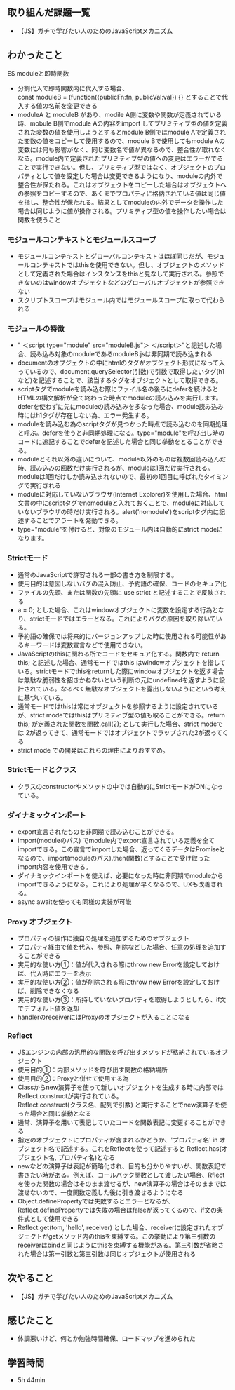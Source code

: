 ## 取り組んだ課題一覧
- 【JS】ガチで学びたい人のためのJavaScriptメカニズム
## わかったこと
ES moduleと即時関数
- 分割代入で即時関数内に代入する場合、   
const moduleB = (function({publicFn:fn, publicVal:val}) {} とすることで代入する値の名前を変更できる
- moduleA と moduleB があり、modile A側に変数や関数が定義されている時、mobule B側でmodule Aの内容をimport してプリミティブ型の値を定義された変数の値を使用しようとするとmodule B側ではmodule Aで定義された変数の値をコピーして使用するので、module Bで使用してもmodule Aの変数には何も影響がなく、同じ変数名で値が異なるので、整合性が取れなくなる。module内で定義されたプリミティブ型の値への変更はエラーがでることで実行できない。但し、プリミティブ型ではなく、オブジェクトのプロパティとして値を設定した場合は変更できるようになり、moduleの内外で整合性が保たれる。これはオブジェクトをコピーした場合はオブジェクトへの参照をコピーするので、あくまでプロパティに格納されている値は同じ値を指し、整合性が保たれる。結果としてmoduleの内外でデータを操作した場合は同じように値が操作される。プリミティブ型の値を操作したい場合は関数を使うこと
### モジュールコンテキストとモジュールスコープ
- モジュールコンテキストとグローバルコンテキストはほぼ同じだが、モジュールコンテキストではthisを使用できない。但し、オブジェクトのメソッドとして定義された場合はインスタンスをthisと見なして実行される。参照できないのはwindowオブジェクトなどのグローバルオブジェクトが参照できない
- スクリプトスコープはモジュール内ではモジュールスコープに取って代わられる
### モジュールの特徴
- " ＜script type="module" src="moduleB.js"＞ ＜/script＞"と記述した場合、読み込み対象のmoduleであるmoduleB.jsは非同期で読み込まれる
- documentのオブジェクトの中にhtmlのタグがオブジェクト形式になって入っているので、document.querySelector(引数)で引数で取得したいタグ(h1など)を記述することで、該当するタグをオブジェクトとして取得できる。
- scriptタグでmoduleを読み込む際にファイル名の後ろにdeferを続けるとHTMLの構文解析が全て終わった時点でmoduleの読み込みを実行します。deferを使わずに先にmoduleの読み込みを多なった場合、module読み込み時にはh1タグが存在しない為、エラー発生する。
- moduleを読み込む為のscriptタグが見つかった時点で読み込むのを同期処理と呼ぶ。deferを使うと非同期処理になる。type="module"を呼び出し時のコードに追記することでdeferを記述した場合と同じ挙動をとることができる。
- moduleとそれ以外の違いについて、module以外のものは複数回読み込んだ時、読み込みの回数だけ実行されるが、moduleは1回だけ実行される。moduleは1回だけしか読み込まれないので、最初の1回目に呼ばれたタイミングで実行される
- moduleに対応していないブラウザ(Internet Explorer)を使用した場合、html文書の中にscriptタグでnomoduleと入れておくことで、moduleに対応していないブラウザの時だけ実行される。alert('nomodule')をscriptタグ内に記述することでアラートを発動できる。
- type="module"を付けると、対象のモジュール内は自動的にstrict modeになります。
### Strictモード
- 通常のJavaScriptで許容される一部の書き方を制限する。
- 使用目的は意図しないバグの混入防止、予約語の確保、コードのセキュア化
- ファイルの先頭、または関数の先頭に use strict と記述することで反映される
- a = 0; とした場合、これはwindowオブジェクトに変数を設定する行為となり、strictモードではエラーとなる。これによりバグの原因を取り除いている。
- 予約語の確保では将来的にバージョンアップした時に使用される可能性があるキーワードは変数宣言などで使用できない。
- JavaScriptのthisに関わる所でコードをセキュア化する。関数内で return this; と記述した場合、通常モードではthis はwindowオブジェクトを指している。strictモードでthisをreturnした際にwindowオブジェクトを返す場合は無駄な脆弱性を招きかねないという判断の元にundefinedを返すように設計されている。なるべく無駄なオブジェクトを露出しないようにという考えに基づいている。
- 通常モードではthisは常にオブジェクトを参照するように設定されているが、strict modeではthisはプリミティブ型の値も取ることができる。return this; が定義された関数を関数.call(2); として実行した場合、strict modeでは 2が返ってきて、通常モードではオブジェクトでラップされた2が返ってくる
- strict mode での開発はこれらの理由によりおすすめ。
### Strictモードとクラス
- クラスのconstructorやメソッドの中では自動的にStrictモードがONになっている。
### ダイナミックインポート
- export宣言されたものを非同期で読み込むことができる。
- import(moduleのパス) でmodule内でexport宣言されている定義を全てimportできる。この宣言でimportした場合、返ってくるデータはPromiseとなるので、import(moduleのパス).then(関数)とすることで受け取ったimport内容を使用できる。
- ダイナミックインポートを使えば、必要になった時に非同期でmoduleからimportできるようになる。これにより処理が早くなるので、UXも改善される。
- async awaitを使っても同様の実装が可能
### Proxy オブジェクト
- プロパティの操作に独自の処理を追加するためのオブジェクト
- プロパティ経由で値を代入、参照、削除などした場合、任意の処理を追加することができる
- 実用的な使い方①：値が代入される際にthrow new Errorを設定しておけば、代入時にエラーを表示
- 実用的な使い方②：値が削除される際にthrow new Errorを設定しておけば、削除できなくなる
- 実用的な使い方③：所持していないプロパティを取得しようとしたら、if文でデフォルト値を返却
- handlerのreceiverにはProxyのオブジェクトが入ることになる
### Reflect
- JSエンジンの内部の汎用的な関数を呼び出すメソッドが格納されているオブジェクト
- 使用目的①：内部メソッドを呼び出す関数の格納場所
- 使用目的②：Proxyと併せて使用する為
- Classからnew演算子を使って新しいオブジェクトを生成する時に内部ではReflect.constructが実行されている。   
Reflect.construct(クラス名、配列で引数) と実行することでnew演算子を使った場合と同じ挙動となる
- 通常、演算子を用いて表記していたコードを関数表記に変更することができる
- 指定のオブジェクトにプロパティが含まれるかどうか、'プロパティ名' in オブジェクト名で記述する。これをReflectを使って記述すると Reflect.has(オブジェクト名, プロパティ名)となる
- newなどの演算子は表記が簡略化され、目的も分かりやすいが、関数表記で書きたい時がある。例えば、コールバック関数として渡したい場合、Rflectを使った関数の場合はそのまま渡せるが、new演算子の場合はそのままでは渡せないので、一度関数定義した後に引き渡せるようになる
- Object.definePropertyでは失敗するとエラーとなるが、Reflect.definePropertyでは失敗の場合はfalseが返ってくるので、if文の条件式として使用できる
- Reflect.get(tom, 'hello', receiver) とした場合、receiverに設定されたオブジェクトがgetメソッド内のthisを束縛する。この挙動により第三引数のreceiverはbindと同じようにthisを束縛する機能がある。第三引数が省略された場合は第一引数と第三引数は同じオブジェクトが使用される
## 次やること
- 【JS】ガチで学びたい人のためのJavaScriptメカニズム
## 感じたこと
- 体調悪いけど、何とか勉強時間確保、ロードマップを進められた
## 学習時間
- 5h 44min